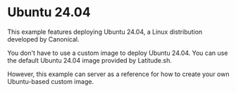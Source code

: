 # Ubuntu 24.04

This example features deploying Ubuntu 24.04, a Linux distribution developed by Canonical. 

You don't have to use a custom image to deploy Ubuntu 24.04. You can use the default Ubuntu 24.04 image provided by Latitude.sh. 

However, this example can server as a reference for how to create your own Ubuntu-based custom image.